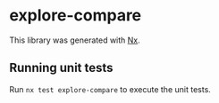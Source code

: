 # explore-compare

This library was generated with [Nx](https://nx.dev).

## Running unit tests

Run `nx test explore-compare` to execute the unit tests.
